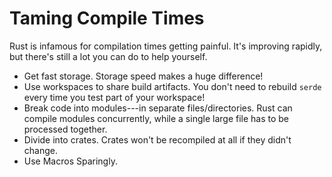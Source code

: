 # Taming Compile Times

Rust is infamous for compilation times getting painful. It's improving rapidly, but there's still a lot you can do to help yourself.

* Get fast storage. Storage speed makes a huge difference!
* Use workspaces to share build artifacts. You don't need to rebuild `serde` every time you test part of your workspace!
* Break code into modules---in separate files/directories. Rust can compile modules concurrently, while a single large file has to be processed together.
* Divide into crates. Crates won't be recompiled at all if they didn't change.
* Use Macros Sparingly.